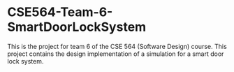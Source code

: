 # CSE564-Team-6-SmartDoorLockSystem
This is the project for team 6 of the CSE 564 (Software Design) course. This project contains the design implementation of a simulation for a smart door lock system.

